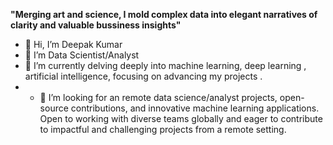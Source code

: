   <b>"Merging art and science, I mold complex data into elegant narratives of clarity and valuable bussiness insights"</b>

- 👋 Hi, I’m Deepak Kumar
- 👀 I’m Data Scientist/Analyst
- 🌱 I’m currently delving deeply into machine learning, deep learning , artificial intelligence, focusing on advancing my projects .
- - 💞️ I’m looking for an remote data science/analyst projects, open-source contributions, and innovative machine learning applications.<br>
       Open to working with diverse teams globally and eager to contribute to impactful and challenging projects from a remote setting.

